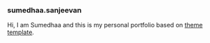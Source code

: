 ### sumedhaa.sanjeevan

Hi, I am Sumedhaa and this is my personal portfolio based on [theme template](https://github.com/nanxiaobei/hugo-paper).

